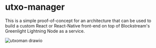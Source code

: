 # utxo-manager
This is a simple proof-of-concept for an architecture that can be used to build a custom React or React-Native front-end on top of Blockstream's Greenlight Lightning Node as a service.

![utxoman drawio](https://github.com/lonestarr-btc/utxo-manager/assets/3266158/5be21efd-3cbc-443f-bbbb-9987f3b6d209)
